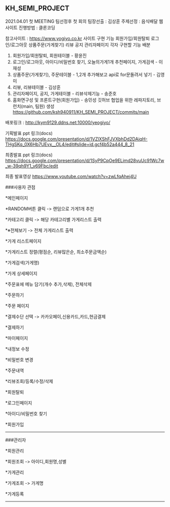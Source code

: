 ## KH_SEMI_PROJECT

2021.04.01 첫 MEETING
팀선정후 첫 회의
팀장선출 : 김상훈
주제선정 : 음식배달 웹사이트
진행방법 : 클론코딩

참고사이트 : https://www.yogiyo.co.kr
사이트 구현 기능
회원가입/회원탈퇴
로그인/로그아웃
상품주문(가게찾기)
리뷰
공지
관리자페이지
각자 구현할 기능 배분
1. 회원가입/회원탈퇴, 회원테이블 - 황윤진
2. 로그인/로그아웃, 아이디/비밀번호 찾기, 오늘의가게1개 추천페이지, 가게검색 - 이재성
3. 상품주문(가게찾기), 주문테이블 - 1,2개 추가해보고 api로 for문돌려서 넣기 - 김영미
4. 리뷰, 리뷰테이블 - 김상훈
5. 관리자페이지, 공지, 가게테이블 - 리뷰삭제기능 - 송준호
6. 홈화면구성 및 프론트구현(회원가입) - 송민성
깃허브 협업을 위한 레파지토리, 브런치(main, 팀원) 생성
https://github.com/ksh940911/KH_SEMI_PROJECT/commits/main

배포링크 : http://kym9129.ddns.net:10000/yeogiyo/

기획발표 ppt 링크(docs)
https://docs.google.com/presentation/d/1VZlXShFJVXbhDd2DAiqH-THgSKq_0X6Hb7UEvx__OL4/edit#slide=id.gcf4b52a444_8_21

최종발표 ppt 링크(docs)
https://docs.google.com/presentation/d/1SyP9CpOe9ELimd28vuUc91Wc7w_w-39qh9Y1_v69Fbc/edit

최종 발표영상
https://www.youtube.com/watch?v=zwLfqAhej4U

###사용자 관점 

*메인페이지

  *RANDOM버튼 클릭 -> 랜덤으로 가게1개 추천

  *카테고리 클릭 -> 해당 카테고리별 가게리스트 출력

  *※전체보기 -> 전체 가게리스트 출력

*가게 리스트페이지

  *가게리스트 정렬(평점순, 리뷰많은순, 최소주문금액순)

  *가게검색(가게명)

*가게 상세페이지

  *주문표에 메뉴 담기(개수 추가,삭제), 전체삭제

  *주문하기

*주문 페이지

  *결제수단 선택 -> 카카오페이,신용카드,카드,현금결제

  *결제하기

*마이페이지

  *내정보 수정

  *비밀번호 변경

  *주문내역

  *리뷰조회/등록/수정/삭제

  *회원탈퇴

*로그인페이지

  *아이디/비밀번호 찾기

  *회원가입

***

###관리자

*회원관리

  *회원조회 -> 아이디,회원명,성별

*가게관리

  *가게조회 -> 가게명

*가게등록

***
